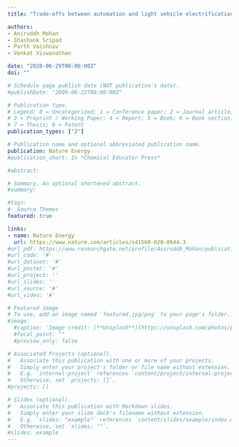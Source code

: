 ```yaml
---
title: "Trade-offs between automation and light vehicle electrification" 

authors:
- Aniruddh Mohan
- Shashank Sripad
- Parth Vaishnav 
- Venkat Viswanathan

date: "2020-06-29T00:00:00Z"
doi: ""

# Schedule page publish date (NOT publication's date).
#publishDate: "2009-06-22T00:00:00Z"

# Publication type.
# Legend: 0 = Uncategorized; 1 = Conference paper; 2 = Journal article;
# 3 = Preprint / Working Paper; 4 = Report; 5 = Book; 6 = Book section;
# 7 = Thesis; 8 = Patent
publication_types: ["2"]

# Publication name and optional abbreviated publication name.
publication: Nature Energy
#publication_short: In *Chemical Educator Press*

#abstract: 

# Summary. An optional shortened abstract.
#summary: 

#tags:
#- Source Themes
featured: true

links:
- name: Nature Energy
  url: https://www.nature.com/articles/s41560-020-0644-3
#url_pdf: https://www.researchgate.net/profile/Aniruddh_Mohan/publication/342352008_The_Growth_of_Nations_Revisited_Global_Environmental_Accounting_from_1998_to_2018/links/5ef010b4299bf1faac6c90b3/The-Growth-of-Nations-Revisited-Global-Environmental-Accounting-from-1998-to-2018.pdf
#url_code: '#'
#url_dataset: '#'
#url_poster: '#'
#url_project: ''
#url_slides: ''
#url_source: '#'
#url_video: '#'

# Featured image
# To use, add an image named `featured.jpg/png` to your page's folder. 
#image:
  #caption: 'Image credit: [**Unsplash**](https://unsplash.com/photos/pLCdAaMFLTE)'
  #focal_point: ""
  #preview_only: false

# Associated Projects (optional).
#   Associate this publication with one or more of your projects.
#   Simply enter your project's folder or file name without extension.
#   E.g. `internal-project` references `content/project/internal-project/index.md`.
#   Otherwise, set `projects: []`.
#projects: []

# Slides (optional).
#   Associate this publication with Markdown slides.
#   Simply enter your slide deck's filename without extension.
#   E.g. `slides: "example"` references `content/slides/example/index.md`.
#   Otherwise, set `slides: ""`.
#slides: example
---
```


